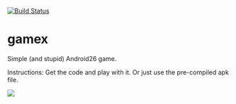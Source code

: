 [![Build Status](https://travis-ci.org/montao/gamex.svg?branch=master)](https://travis-ci.org/montao/gamex)

# gamex
Simple (and stupid) Android26 game.

Instructions: Get the code and play with it. Or just use the pre-compiled apk file.  

![](https://raw.githubusercontent.com/montao/gamex/master/apa-banan.png)

